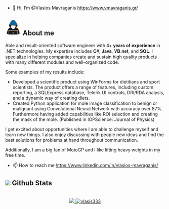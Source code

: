 - 👋 Hi, I’m @Vlasios Mavraganis https://www.vmavraganis.gr/

## <picture><img src = "https://github.com/0xAbdulKhalid/0xAbdulKhalid/raw/main/assets/mdImages/about_me.gif" width = 50px></picture> **About me**

Able and result-oriented software engineer with 𝟒+ 𝐲𝐞𝐚𝐫𝐬 𝐨𝐟 𝐞𝐱𝐩𝐞𝐫𝐢𝐞𝐧𝐜𝐞 in .NET technologies. My expertise includes 𝐂#, 𝐉𝐚𝐯𝐚, 𝐕𝐁.𝐧𝐞𝐭, and 𝐒𝐐𝐋. I specialize in helping companies create and sustain high quality products with many different modules and well-organized code. 

Some examples of my results include:
  - Developed a scientific product using WinForms for dietitians and sport scientists. The product offers a range of features, including custom reporting, a SQLExpress database, Telerik UI controls, DRI/RDA analysis, and a dynamic way of creating diets.
  - Created Python application for mole image classification to benign or malignant using Convolutional Neural Network with accuracy over 87%. Furthermore having added capabilities like ROI selection and creating the mask of the mole. (Published in IOPScience: Journal of Physics)

I get excited about opportunities where I am able to challenge myself and learn new things. I also enjoy discussing with people new ideas and find the best solutions for problems at hand throughout communication.

Additionally, I am a big fan of MotoGP and I like lifting heavy weights in my free time.
- 📫 How to reach me https://www.linkedin.com/in/vlasios-mavraganis/

## <img src="https://media.giphy.com/media/iY8CRBdQXODJSCERIr/giphy.gif" width="35"><b> Github Stats </b>
<br>
<div align="center">
<a href="https://github.com/Vlasis333">
  <img src="https://github-readme-stats.vercel.app/api?username=vlasis333&include_all_commits=true&count_private=true&show_icons=true&line_height=20&title_color=7A7ADB&icon_color=2234AE&text_color=D3D3D3&bg_color=0,000000,130F40" width="430"/>
  <img src="https://github-readme-stats.vercel.app/api/top-langs?username=vlasis333&show_icons=true&locale=en&layout=compact&line_height=20&title_color=7A7ADB&icon_color=2234AE&text_color=D3D3D3&bg_color=0,000000,130F40" width="375"  alt="vlasis333"/>
</a>
</div>

<!---
Vlasis333/Vlasis333 is a ✨ special ✨ repository because its `README.md` (this file) appears on your GitHub profile.
You can click the Preview link to take a look at your changes.
--->
